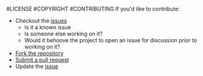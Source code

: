 #LICENSE
#COPYRIGHT
#CONTRIBUTING
If you'd like to contribute:
- Checkout the [issues](https://github.com/cldershem/adamOwes/issues)
    - Is it a known issue
    - Is someone else working on it?
    - Would it behoove the project to open an issue for discussion prior to working on it?
- [Fork the repository](https://help.github.com/articles/fork-a-repo/)
- [Submit a pull request](https://help.github.com/articles/using-pull-requests/)
- Update the [issue](https://github.com/cldershem/adamOwes/issues)

